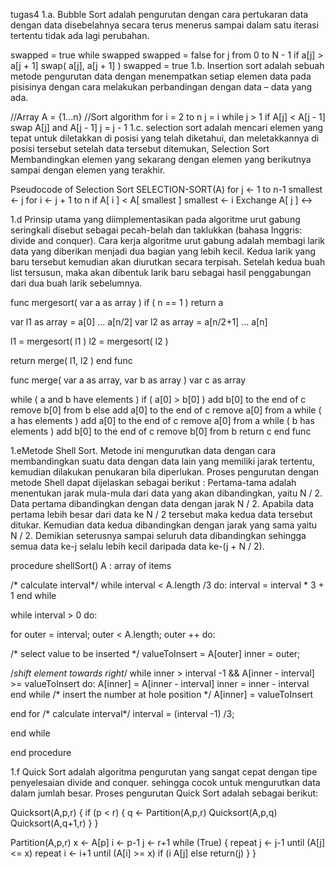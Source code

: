 tugas4
1.a. Bubble Sort adalah pengurutan dengan cara pertukaran data dengan data disebelahnya secara terus menerus sampai dalam satu iterasi tertentu tidak ada lagi perubahan.

swapped = true while swapped swapped = false for j from 0 to N - 1 if a[j] > a[j + 1] swap( a[j], a[j + 1] ) swapped = true 1.b. Insertion sort adalah sebuah metode pengurutan data dengan menempatkan setiap elemen data pada pisisinya dengan cara melakukan perbandingan dengan data – data yang ada.

//Array A = {1...n} //Sort algorithm for i = 2 to n j = i while j > 1 if A[j] < A[j - 1] swap A[j] and A[j - 1] j = j - 1 1.c. selection sort adalah mencari elemen yang tepat untuk diletakkan di posisi yang telah diketahui, dan meletakkannya di posisi tersebut setelah data tersebut ditemukan, Selection Sort Membandingkan elemen yang sekarang dengan elemen yang berikutnya sampai dengan elemen yang terakhir.

Pseudocode of Selection Sort SELECTION-SORT(A) for j ← 1 to n-1 smallest ← j for i ← j + 1 to n if A[ i ] < A[ smallest ] smallest ← i Exchange A[ j ] ↔

1.d Prinsip utama yang diimplementasikan pada algoritme urut gabung seringkali disebut sebagai pecah-belah dan taklukkan (bahasa Inggris: divide and conquer). Cara kerja algoritme urut gabung adalah membagi larik data yang diberikan menjadi dua bagian yang lebih kecil. Kedua larik yang baru tersebut kemudian akan diurutkan secara terpisah. Setelah kedua buah list tersusun, maka akan dibentuk larik baru sebagai hasil penggabungan dari dua buah larik sebelumnya.

func mergesort( var a as array ) if ( n == 1 ) return a

var l1 as array = a[0] ... a[n/2] var l2 as array = a[n/2+1] ... a[n]

l1 = mergesort( l1 ) l2 = mergesort( l2 )

return merge( l1, l2 ) end func

func merge( var a as array, var b as array ) var c as array

while ( a and b have elements ) if ( a[0] > b[0] ) add b[0] to the end of c remove b[0] from b else add a[0] to the end of c remove a[0] from a while ( a has elements ) add a[0] to the end of c remove a[0] from a while ( b has elements ) add b[0] to the end of c remove b[0] from b return c end func

1.eMetode Shell Sort. Metode ini mengurutkan data dengan cara membandingkan suatu data dengan data lain yang memiliki jarak tertentu, kemudian dilakukan penukaran bila diperlukan. Proses pengurutan dengan metode Shell dapat dijelaskan sebagai berikut : Pertama-tama adalah menentukan jarak mula-mula dari data yang akan dibandingkan, yaitu N / 2. Data pertama dibandingkan dengan data dengan jarak N / 2. Apabila data pertama lebih besar dari data ke N / 2 tersebut maka kedua data tersebut ditukar. Kemudian data kedua dibandingkan dengan jarak yang sama yaitu N / 2. Demikian seterusnya sampai seluruh data dibandingkan sehingga semua data ke-j selalu lebih kecil daripada data ke-(j + N / 2).

procedure shellSort() A : array of items

/* calculate interval*/ while interval < A.length /3 do: interval = interval * 3 + 1 end while

while interval > 0 do:

for outer = interval; outer < A.length; outer ++ do:

/* select value to be inserted */ valueToInsert = A[outer] inner = outer;

 /*shift element towards right*/
 while inner > interval -1 && A[inner - interval] >= valueToInsert do:
    A[inner] = A[inner - interval]
    inner = inner - interval
 end while
/* insert the number at hole position */ A[inner] = valueToInsert

end for /* calculate interval*/ interval = (interval -1) /3;

end while

end procedure

1.f Quick Sort adalah algoritma pengurutan yang sangat cepat dengan tipe penyelesaian divide and conquer. sehingga cocok untuk mengurutkan data dalam jumlah besar. Proses pengurutan Quick Sort adalah sebagai berikut:

Quicksort(A,p,r) { if (p < r) { q <- Partition(A,p,r) Quicksort(A,p,q) Quicksort(A,q+1,r) } }

Partition(A,p,r) x <- A[p] i <- p-1 j <- r+1 while (True) { repeat j <- j-1 until (A[j] <= x) repeat i <- i+1 until (A[i] >= x) if (i A[j] else return(j) } }
